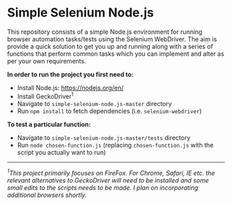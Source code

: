 # Simple Selenium Node.js

This repository consists of a simple Node.js environment for running browser automation tasks/tests using the Selenium WebDriver. The aim is provide a quick solution to get you up and running along with a series of functions that perform common tasks which you can implement and alter as per your own requirements.

**In order to run the project you first need to:**

- Install Node.js: https://nodejs.org/en/
- Install GeckoDriver<sup>1</sup>
- Navigate to `simple-selenium-node.js-master` directory
- Run `npm install` to fetch dependencies (i.e. `selenium-webdriver`)

**To test a particular function:**
- Navigate to `simple-selenium-node.js-master/tests` directory
- Run `node chosen-function.js` (replacing `chosen-function.js` with the script you actually want to run)

<hr>

*<sup>1</sup>This project primarily focuses on FireFox. For Chrome, Safari, IE etc. the relevant alternatives to GeckoDriver will need to be installed and some small edits to the scripts needs to be made. I plan on incorporating additional browsers shortly.*

